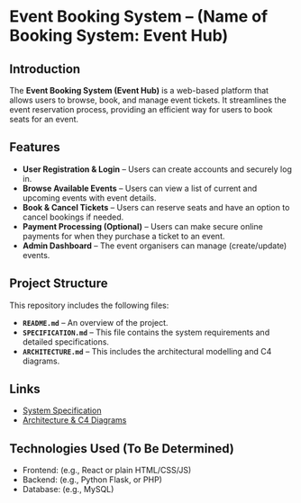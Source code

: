 # Event Booking System – (Name of Booking System: Event Hub)


## Introduction
The **Event Booking System (Event Hub)** is a web-based platform that allows users to browse, book, and manage event tickets. It streamlines the event reservation process, providing an efficient way for users to book seats for an event. 


## Features
- **User Registration & Login** – Users can create accounts and securely log in.
- **Browse Available Events** – Users can view a list of current and upcoming events with event details.
- **Book & Cancel Tickets** – Users can reserve seats and have an option to cancel bookings if needed.
- **Payment Processing (Optional)** – Users can make secure online payments for when they purchase a ticket to an event. 
- **Admin Dashboard** – The event organisers can manage (create/update) events.


## Project Structure
This repository includes the following files:
- **`README.md`** – An overview of the project.
- **`SPECIFICATION.md`** – This file contains the system requirements and detailed specifications.
- **`ARCHITECTURE.md`** – This includes the architectural modelling and C4 diagrams.


## Links
- [System Specification](SPECIFICATION.md)
- [Architecture & C4 Diagrams](ARCHITECTURE.md)


## Technologies Used (To Be Determined)
- Frontend: (e.g., React or plain HTML/CSS/JS)
- Backend: (e.g., Python Flask, or PHP)
- Database: (e.g., MySQL)

